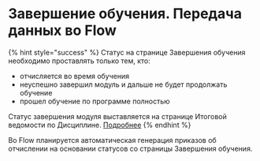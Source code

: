 # Завершение обучения. Передача данных во Flow



{% hint style="success" %}
Статус на странице Завершения обучения необходимо проставлять только тем, кто:

* &#x20;отчисляется во время обучения
* неуспешно завершил модуль и дальше не будет продолжать обучение
* &#x20;прошел обучение по программе полностью&#x20;

Статус завершения модуля выставляется на странице Итоговой ведомости по Дисциплине. [Подробнее](zavershenie-modulya.-peredacha-dannykh-vo-flow.md)
{% endhint %}

Во Flow планируется автоматическая генерация приказов об отчислении на основании статусов со страницы Завершения обучения.&#x20;
